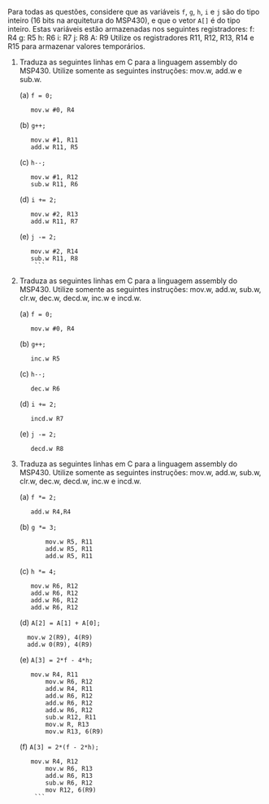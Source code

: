 ﻿Para todas as questões, considere que as variáveis `f`, `g`, `h`, `i` e `j` são do tipo inteiro (16 bits na arquitetura do MSP430), e que o vetor `A[]` é do tipo inteiro. Estas variáveis estão armazenadas nos seguintes registradores:
	f: R4
	g: R5
	h: R6
	i: R7
	j: R8
	A: R9
Utilize os registradores R11, R12, R13, R14 e R15 para armazenar valores temporários.

1. Traduza as seguintes linhas em C para a linguagem assembly do MSP430. Utilize somente as seguintes instruções: mov.w, add.w e sub.w.

	(a) `f = 0;`
	
	```Assembly
	   mov.w #0, R4
	```
	(b) `g++;`
	
	```Assembly
	   mov.w #1, R11
	   add.w R11, R5
	```
	  
	(c) `h--;`
	
	```Assembly
	   mov.w #1, R12
	   sub.w R11, R6
	```
	  
	(d) `i += 2;`	
	
	```Assembly
	   mov.w #2, R13
	   add.w R11, R7
	```	
	  
	(e) `j -= 2;`	
	
	```Assembly
	   mov.w #2, R14
	   sub.w R11, R8
        ```
	
2. Traduza as seguintes linhas em C para a linguagem assembly do MSP430. Utilize somente as seguintes instruções: mov.w, add.w, sub.w, clr.w, dec.w, decd.w, inc.w e incd.w.

	(a) `f = 0;`
	
	```Assembly
	   mov.w #0, R4
	```	
	   
	(b) `g++;`
	
	```Assembly 
	   inc.w R5
	```	
	   
	(c) `h--;`
	
	```Assembly 
	   dec.w R6
	```	
	   
	(d) `i += 2;`
	
	```Assembly 
	   incd.w R7
	```
	   
	(e) `j -= 2;`
	
	```Assembly
	   decd.w R8
	```
	   
	
3. Traduza as seguintes linhas em C para a linguagem assembly do MSP430. Utilize somente as seguintes instruções: mov.w, add.w, sub.w, clr.w, dec.w, decd.w, inc.w e incd.w.

	(a) `f *= 2;`
	
	```Assembly  
	   add.w R4,R4
	```
	
	(b) `g *= 3;`
	
	```Assembly
           mov.w R5, R11
           add.w R5, R11
           add.w R5, R11
	```
	  
	(c) `h *= 4;`
	
	```Assembly
	   mov.w R6, R12
	   add.w R6, R12
	   add.w R6, R12
	   add.w R6, R12
	```
	  
	(d) `A[2] = A[1] + A[0];`
	 
	 ```Assembly
	   mov.w 2(R9), 4(R9)
	   add.w 0(R9), 4(R9)
	 ```
	 
	(e) `A[3] = 2*f - 4*h;`
	
	```Assembly   
	   mov.w R4, R11
           mov.w R6, R12
           add.w R4, R11
           add.w R6, R12
           add.w R6, R12
           add.w R6, R12
           sub.w R12, R11
           mov.w R, R13
           mov.w R13, 6(R9)
	```  
	
	(f) `A[3] = 2*(f - 2*h);`
	
	``` Assembly
	   mov.w R4, R12
           mov.w R6, R13
           add.w R6, R13
           sub.w R6, R12
           mov R12, 6(R9)
        ```
